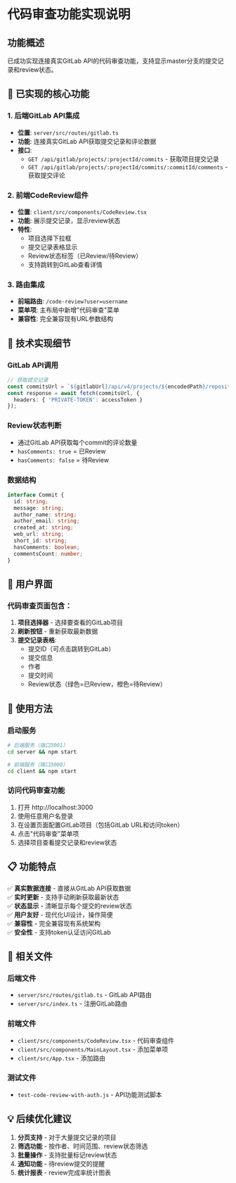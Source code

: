 # 代码审查功能实现说明

## 功能概述

已成功实现连接真实GitLab API的代码审查功能，支持显示master分支的提交记录和review状态。

## 🎯 已实现的核心功能

### 1. 后端GitLab API集成
- **位置**: `server/src/routes/gitlab.ts`
- **功能**: 连接真实GitLab API获取提交记录和评论数据
- **接口**:
  - `GET /api/gitlab/projects/:projectId/commits` - 获取项目提交记录
  - `GET /api/gitlab/projects/:projectId/commits/:commitId/comments` - 获取提交评论

### 2. 前端CodeReview组件
- **位置**: `client/src/components/CodeReview.tsx`
- **功能**: 展示提交记录，显示review状态
- **特性**:
  - 项目选择下拉框
  - 提交记录表格显示
  - Review状态标签（已Review/待Review）
  - 支持跳转到GitLab查看详情

### 3. 路由集成
- **前端路由**: `/code-review?user=username`
- **菜单项**: 主布局中新增"代码审查"菜单
- **兼容性**: 完全兼容现有URL参数结构

## 🔧 技术实现细节

### GitLab API调用
```typescript
// 获取提交记录
const commitsUrl = `${gitlabUrl}/api/v4/projects/${encodedPath}/repository/commits`;
const response = await fetch(commitsUrl, {
  headers: { 'PRIVATE-TOKEN': accessToken }
});
```

### Review状态判断
- 通过GitLab API获取每个commit的评论数量
- `hasComments: true` = 已Review
- `hasComments: false` = 待Review

### 数据结构
```typescript
interface Commit {
  id: string;
  message: string;
  author_name: string;
  author_email: string;
  created_at: string;
  web_url: string;
  short_id: string;
  hasComments: boolean;
  commentsCount: number;
}
```

## 📱 用户界面

### 代码审查页面包含：
1. **项目选择器** - 选择要查看的GitLab项目
2. **刷新按钮** - 重新获取最新数据
3. **提交记录表格**:
   - 提交ID（可点击跳转到GitLab）
   - 提交信息
   - 作者
   - 提交时间
   - Review状态（绿色=已Review，橙色=待Review）

## 🚀 使用方法

### 启动服务
```bash
# 后端服务（端口3001）
cd server && npm start

# 前端服务（端口3000）
cd client && npm start
```

### 访问代码审查功能
1. 打开 http://localhost:3000
2. 使用任意用户名登录
3. 在设置页面配置GitLab项目（包括GitLab URL和访问token）
4. 点击"代码审查"菜单项
5. 选择项目查看提交记录和review状态

## 📋 功能特点

✅ **真实数据连接** - 直接从GitLab API获取数据  
✅ **实时更新** - 支持手动刷新获取最新状态  
✅ **状态显示** - 清晰显示每个提交的review状态  
✅ **用户友好** - 现代化UI设计，操作简便  
✅ **兼容性** - 完全兼容现有系统架构  
✅ **安全性** - 支持token认证访问GitLab  

## 🔗 相关文件

### 后端文件
- `server/src/routes/gitlab.ts` - GitLab API路由
- `server/src/index.ts` - 注册GitLab路由

### 前端文件
- `client/src/components/CodeReview.tsx` - 代码审查组件
- `client/src/components/MainLayout.tsx` - 添加菜单项
- `client/src/App.tsx` - 添加路由

### 测试文件
- `test-code-review-with-auth.js` - API功能测试脚本

## 💡 后续优化建议

1. **分页支持** - 对于大量提交记录的项目
2. **筛选功能** - 按作者、时间范围、review状态筛选
3. **批量操作** - 支持批量标记review状态
4. **通知功能** - 待review提交的提醒
5. **统计报表** - review完成率统计图表 